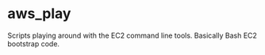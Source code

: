 # aws_play
Scripts playing around with the EC2 command line tools. Basically Bash EC2 bootstrap code. 
